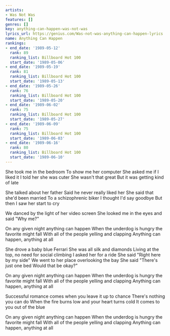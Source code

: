 ```yaml
---
artists:
- Was Not Was
features: []
genres: []
key: anything-can-happen-was-not-was
lyrics_url: https://genius.com/Was-not-was-anything-can-happen-lyrics
name: Anything Can Happen
rankings:
- end_date: '1989-05-12'
  rank: 89
  ranking_list: Billboard Hot 100
  start_date: '1989-05-06'
- end_date: '1989-05-19'
  rank: 81
  ranking_list: Billboard Hot 100
  start_date: '1989-05-13'
- end_date: '1989-05-26'
  rank: 76
  ranking_list: Billboard Hot 100
  start_date: '1989-05-20'
- end_date: '1989-06-02'
  rank: 75
  ranking_list: Billboard Hot 100
  start_date: '1989-05-27'
- end_date: '1989-06-09'
  rank: 75
  ranking_list: Billboard Hot 100
  start_date: '1989-06-03'
- end_date: '1989-06-16'
  rank: 80
  ranking_list: Billboard Hot 100
  start_date: '1989-06-10'
---
```

She took me in the bedroom
To show me her computer
She asked me if I liked it
I told her she was cuter
She wasn't that great
But it was getting kind of late

She talked about her father
Said he never really liked her
She said that she'd been married
To a schizophrenic biker
I thought I'd say goodbye
But then I saw her start to cry

We danced by the light of her video screen
She looked me in the eyes and said "Why me?"

On any given night anything can happen
When the underdog is hungry the favorite might fall
With all of the people yelling and clapping
Anything can happen, anything at all

She drove a baby blue Ferrari
She was all silk and diamonds
Living at the top, no need for social climbing
I asked her for a ride
She said "Right here by my side"
We went to her place overlooking the bay
She said "There's just one bed
Would that be okay?"

On any given night anything can happen
When the underdog is hungry the favorite might fall
With all of the people yelling and clapping
Anything can happen, anything at all

Successful romance comes when you leave it up to chance
There's nothing you can do
When the fire burns low and your heart turns cold
It comes to you out of the blue

On any given night anything can happen
When the underdog is hungry the favorite might fall
With all of the people yelling and clapping
Anything can happen, anything at all
